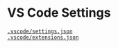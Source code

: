 # VS Code Settings

[`.vscode/settings.json`](./.vscode/settings.json)</br>
[`.vscode/extensions.json`](./.vscode/extensions.json)</br>

